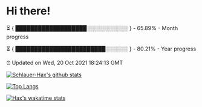 # Hi there!

⏳ { ███████████████████░░░░░░░░░░░ } - 65.89% - Month progress

⏳ { ████████████████████████░░░░░░ } - 80.21% - Year progress

⏰ Updated on Wed, 20 Oct 2021 18:24:13 GMT


[![Schlauer-Hax's github stats](https://github-readme-stats.vercel.app/api?username=Schlauer-Hax&show_icons=true&theme=dark&count_private=true)](https://github.com/Schlauer-Hax)


[![Top Langs](https://github-readme-stats.vercel.app/api/top-langs/?username=Schlauer-Hax&layout=compact&theme=dark)](https://github.com/Schlauer-Hax?tab=repositories)


[![Hax's wakatime stats](https://github-readme-stats.vercel.app/api/wakatime?username=Hax&theme=dark)](https://wakatime.com/@Hax)

